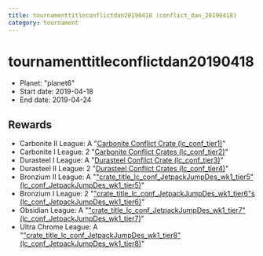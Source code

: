```yaml
---
title: tournamenttitleconflictdan20190418 (conflict_dan_20190418)
category: tournament
---
```

# tournamenttitleconflictdan20190418

  * Planet: "planet6"
  * Start date: 2019-04-18
  * End date: 2019-04-24

## Rewards

  * Carbonite II League: A "[Carbonite Conflict Crate (lc_conf_tier1)](lc_conf_tier1.html)"
  * Carbonite I League: 2 "[Carbonite Conflict Crates (lc_conf_tier2)](lc_conf_tier2.html)"
  * Durasteel I League: A "[Durasteel Conflict Crate (lc_conf_tier3)](lc_conf_tier3.html)"
  * Durasteel II League: 2 "[Durasteel Conflict Crates (lc_conf_tier4)](lc_conf_tier4.html)"
  * Bronzium II League: A "["crate_title_lc_conf_JetpackJumpDes_wk1_tier5" (lc_conf_JetpackJumpDes_wk1_tier5)](lc_conf_JetpackJumpDes_wk1_tier5.html)"
  * Bronzium I League: 2 "["crate_title_lc_conf_JetpackJumpDes_wk1_tier6"s (lc_conf_JetpackJumpDes_wk1_tier6)](lc_conf_JetpackJumpDes_wk1_tier6.html)"
  * Obsidian League: A "["crate_title_lc_conf_JetpackJumpDes_wk1_tier7" (lc_conf_JetpackJumpDes_wk1_tier7)](lc_conf_JetpackJumpDes_wk1_tier7.html)"
  * Ultra Chrome League: A "["crate_title_lc_conf_JetpackJumpDes_wk1_tier8" (lc_conf_JetpackJumpDes_wk1_tier8)](lc_conf_JetpackJumpDes_wk1_tier8.html)"
